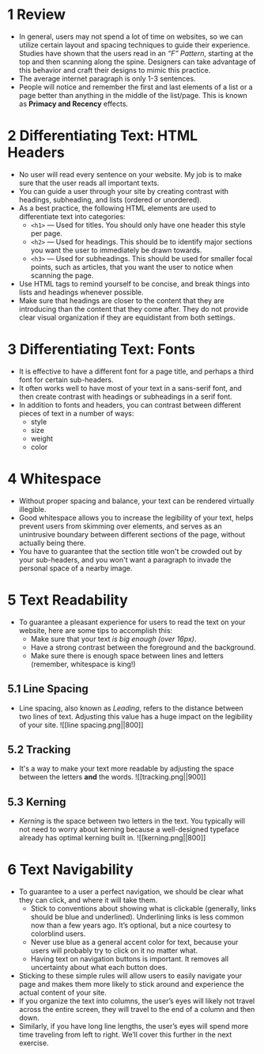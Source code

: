 # 1 Review

- In general, users may not spend a lot of time on websites, so we can utilize certain layout and spacing techniques to guide their experience. Studies have shown that the users read in an *“F” Pattern*, starting at the top and then scanning along the spine. Designers can take advantage of this behavior and craft their designs to mimic this practice.
- The average internet paragraph is only 1-3 sentences.
- People will notice and remember the first and last elements of a list or a page better than anything in the middle of the list/page. This is known as **Primacy and Recency** effects.


# 2 Differentiating Text: HTML Headers

- No user will read every sentence on your website. My job is to make sure that the user reads all important texts.
- You can guide a user through your site by creating contrast with headings, subheading, and lists (ordered or unordered).
- As a best practice, the following HTML elements are used to differentiate text into categories:
	- `<h1>` — Used for titles. You should only have one header this style per page.
	- `<h2>` — Used for headings. This should be to identify major sections you want the user to immediately be drawn towards.
	- `<h3>` — Used for subheadings. This should be used for smaller focal points, such as articles, that you want the user to notice when scanning the page.
- Use HTML tags to remind yourself to be concise, and break things into lists and headings whenever possible.
- Make sure that headings are closer to the content that they are introducing than the content that they come after. They do not provide clear visual organization if they are equidistant from both settings.

# 3 Differentiating Text: Fonts

- It is effective to have a different font for a page title, and perhaps a third font for certain sub-headers. 
- It often works well to have most of your text in a sans-serif font, and then create contrast with headings or subheadings in a serif font.
- In addition to fonts and headers, you can contrast between different pieces of text in a number of ways:
	- style
	- size
	- weight
	- color

# 4 Whitespace

- Without proper spacing and balance, your text can be rendered virtually illegible.
- Good whitespace allows you to increase the legibility of your text, helps prevent users from skimming over elements, and serves as an unintrusive boundary between different sections of the page, without actually being there.
- You have to guarantee that the section title won't be crowded out by your sub-headers, and you won't want a paragraph to invade the personal space of a nearby image. 

# 5 Text Readability

- To guarantee a pleasant experience for users to read the text on your website, here are some tips to accomplish this:
	- Make sure that your text *is big enough (over 16px)*.
	- Have a strong contrast between the foreground and the background.
	- Make sure there is enough space between lines and letters (remember, whitespace is king!)  

## 5.1 Line Spacing

- Line spacing, also known as _Leading_, refers to the distance between two lines of text. Adjusting this value has a huge impact on the legibility of your site.
![[line spacing.png||800]]

## 5.2 Tracking

- It's a way to make your text more readable by adjusting the space between the letters **and** the words.
![[tracking.png||900]]


## 5.3 Kerning

- _Kerning_ is the space between two letters in the text. You typically will not need to worry about kerning because a well-designed typeface already has optimal kerning built in.
![[kerning.png||800]]


# 6 Text Navigability

- To guarantee to a user a perfect navigation, we should be clear what they can click, and where it will take them.
	- Stick to conventions about showing what is clickable (generally, links should be blue and underlined). Underlining links is less common now than a few years ago. It’s optional, but a nice courtesy to colorblind users.
	- Never use blue as a general accent color for text, because your users will probably try to click on it no matter what.
	- Having text on navigation buttons is important. It removes all uncertainty about what each button does.  
- Sticking to these simple rules will allow users to easily navigate your page and makes them more likely to stick around and experience the actual content of your site.
- If you organize the text into columns, the user’s eyes will likely not travel across the entire screen, they will travel to the end of a column and then down. 
- Similarly, if you have long line lengths, the user’s eyes will spend more time traveling from left to right. We’ll cover this further in the next exercise.